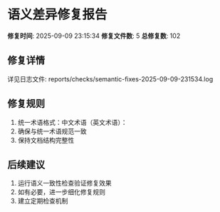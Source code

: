 ﻿# 语义差异修复报告

**修复时间**: 2025-09-09 23:15:34
**修复文件数**: 5
**总修复数**: 102

## 修复详情

详见日志文件: reports/checks/semantic-fixes-2025-09-09-231534.log

## 修复规则

1. 统一术语格式：中文术语（英文术语）：
2. 确保与统一术语规范一致
3. 保持文档结构完整性

## 后续建议

1. 运行语义一致性检查验证修复效果
2. 如有必要，进一步细化修复规则
3. 建立定期检查机制
